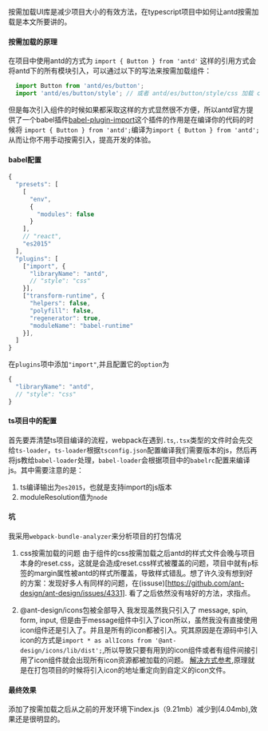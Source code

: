 按需加载UI库是减少项目大小的有效方法，在typescript项目中如何让antd按需加载是本文所要讲的。

#### 按需加载的原理
在项目中使用antd的方式为
`import { Button } from 'antd'`
这样的引用方式会将antd下的所有模块引入，可以通过以下的写法来按需加载组件：
```js
  import Button from 'antd/es/button';
  import 'antd/es/button/style'; // 或者 antd/es/button/style/css 加载 css 文件
```
但是每次引入组件的时候如果都采取这样的方式显然很不方便，所以antd官方提供了一个babel插件[babel-plugin-import](https://github.com/ant-design/babel-plugin-import)这个插件的作用是在编译你的代码的时候将
`import { Button } from 'antd';`编译为`import { Button } from 'antd';`从而让你不用手动按需引入，提高开发的体验。

#### babel配置
```js
{
  "presets": [
    [
      "env",
      {
        "modules": false
      }
    ],
    // "react",
    "es2015"
  ],
  "plugins": [
    ["import", {
      "libraryName": "antd",
      // "style": "css"
    }],
    ["transform-runtime", {
      "helpers": false,
      "polyfill": false,
      "regenerator": true,
      "moduleName": "babel-runtime"
    }],
  ]
}
```
在`plugins`项中添加`"import"`,并且配置它的`option`为
```js
{
  "libraryName": "antd",
  // "style": "css"
}
```

#### ts项目中的配置
首先要弄清楚ts项目编译的流程，webpack在遇到`.ts`,`.tsx`类型的文件时会先交给`ts-loader`，`ts-loader`根据`tsconfig.json`配置编译我们需要版本的js，然后再将js教给`babel-loader`处理，`babel-loader`会根据项目中的`babelrc`配置来编译js。其中需要注意的是：
1. ts编译输出为`es2015`，也就是支持import的js版本
2. moduleResolution值为`node`

#### 坑
我采用`webpack-bundle-analyzer`来分析项目的打包情况
1. css按需加载的问题
由于组件的css按需加载之后antd的样式文件会晚与项目本身的reset.css，这就是会造成reset.css样式被覆盖的问题，项目中就有`p`标签的margin属性被antd的样式所覆盖，导致样式错乱。想了许久没有想到好的方案：发现好多人有同样的问题，在(issuse)[https://github.com/ant-design/ant-design/issues/4331].
看了之后依然没有啥好的方法，求指点。

2. @ant-design/icons包被全部导入
我发现虽然我只引入了 message, spin, form, input, 但是由于message组件中引入了icon所以，虽然我没有直接使用icon组件还是引入了。并且是所有的icon都被引入。究其原因是在源码中引入icon的方式是`import * as allIcons from '@ant-design/icons/lib/dist';`,所以导致只要有用到的icon组件或者有组件间接引用了icon组件就会出现所有icon资源都被加载的问题。
[解决方式参考](https://www.zhihu.com/question/308898834),原理就是在打包项目的时候将引入icon的地址重定向到自定义的icon文件。

#### 最终效果
添加了按需加载之后从之前的开发环境下index.js（9.21mb）减少到(4.04mb),效果还是很明显的。

